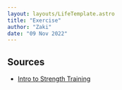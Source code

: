 ```yaml
---
layout: layouts/LifeTemplate.astro
title: "Exercise"
author: "Zaki"
date: "09 Nov 2022"
---
```


## Sources

- [Intro to Strength Training](https://www.youtube.com/watch?v=TJGxDUoEq6I)
